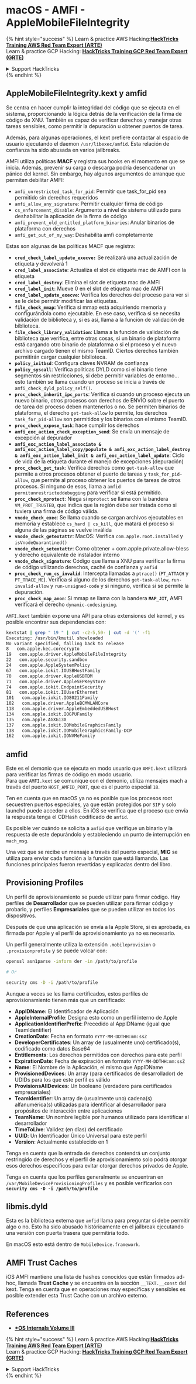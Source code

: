 # macOS - AMFI - AppleMobileFileIntegrity

{% hint style="success" %}
Learn & practice AWS Hacking:<img src="../../../.gitbook/assets/arte.png" alt="" data-size="line">[**HackTricks Training AWS Red Team Expert (ARTE)**](https://training.hacktricks.xyz/courses/arte)<img src="../../../.gitbook/assets/arte.png" alt="" data-size="line">\
Learn & practice GCP Hacking: <img src="../../../.gitbook/assets/grte.png" alt="" data-size="line">[**HackTricks Training GCP Red Team Expert (GRTE)**<img src="../../../.gitbook/assets/grte.png" alt="" data-size="line">](https://training.hacktricks.xyz/courses/grte)

<details>

<summary>Support HackTricks</summary>

* Check the [**subscription plans**](https://github.com/sponsors/carlospolop)!
* **Join the** 💬 [**Discord group**](https://discord.gg/hRep4RUj7f) or the [**telegram group**](https://t.me/peass) or **follow** us on **Twitter** 🐦 [**@hacktricks\_live**](https://twitter.com/hacktricks\_live)**.**
* **Share hacking tricks by submitting PRs to the** [**HackTricks**](https://github.com/carlospolop/hacktricks) and [**HackTricks Cloud**](https://github.com/carlospolop/hacktricks-cloud) github repos.

</details>
{% endhint %}



## AppleMobileFileIntegrity.kext y amfid

Se centra en hacer cumplir la integridad del código que se ejecuta en el sistema, proporcionando la lógica detrás de la verificación de la firma de código de XNU. También es capaz de verificar derechos y manejar otras tareas sensibles, como permitir la depuración u obtener puertos de tarea.

Además, para algunas operaciones, el kext prefiere contactar al espacio de usuario ejecutando el daemon `/usr/libexec/amfid`. Esta relación de confianza ha sido abusada en varios jailbreaks.

AMFI utiliza políticas **MACF** y registra sus hooks en el momento en que se inicia. Además, prevenir su carga o descarga podría desencadenar un pánico del kernel. Sin embargo, hay algunos argumentos de arranque que permiten debilitar AMFI:

* `amfi_unrestricted_task_for_pid`: Permitir que task\_for\_pid sea permitido sin derechos requeridos
* `amfi_allow_any_signature`: Permitir cualquier firma de código
* `cs_enforcement_disable`: Argumento a nivel de sistema utilizado para deshabilitar la aplicación de la firma de código
* `amfi_prevent_old_entitled_platform_binaries`: Anular binarios de plataforma con derechos
* `amfi_get_out_of_my_way`: Deshabilita amfi completamente

Estas son algunas de las políticas MACF que registra:

* **`cred_check_label_update_execve:`** Se realizará una actualización de etiqueta y devolverá 1
* **`cred_label_associate`**: Actualiza el slot de etiqueta mac de AMFI con la etiqueta
* **`cred_label_destroy`**: Elimina el slot de etiqueta mac de AMFI
* **`cred_label_init`**: Mueve 0 en el slot de etiqueta mac de AMFI
* **`cred_label_update_execve`:** Verifica los derechos del proceso para ver si se le debe permitir modificar las etiquetas.
* **`file_check_mmap`:** Verifica si mmap está adquiriendo memoria y configurándola como ejecutable. En ese caso, verifica si se necesita validación de biblioteca y, si es así, llama a la función de validación de biblioteca.
* **`file_check_library_validation`**: Llama a la función de validación de biblioteca que verifica, entre otras cosas, si un binario de plataforma está cargando otro binario de plataforma o si el proceso y el nuevo archivo cargado tienen el mismo TeamID. Ciertos derechos también permitirán cargar cualquier biblioteca.
* **`policy_initbsd`**: Configura claves NVRAM de confianza
* **`policy_syscall`**: Verifica políticas DYLD como si el binario tiene segmentos sin restricciones, si debe permitir variables de entorno... esto también se llama cuando un proceso se inicia a través de `amfi_check_dyld_policy_self()`.
* **`proc_check_inherit_ipc_ports`**: Verifica si cuando un proceso ejecuta un nuevo binario, otros procesos con derechos de ENVÍO sobre el puerto de tarea del proceso deben mantenerlos o no. Se permiten binarios de plataforma, el derecho `get-task-allow` lo permite, los derechos `task_for_pid-allow` son permitidos y los binarios con el mismo TeamID.
* **`proc_check_expose_task`**: hace cumplir los derechos
* **`amfi_exc_action_check_exception_send`**: Se envía un mensaje de excepción al depurador
* **`amfi_exc_action_label_associate & amfi_exc_action_label_copy/populate & amfi_exc_action_label_destroy & amfi_exc_action_label_init & amfi_exc_action_label_update`**: Ciclo de vida de la etiqueta durante el manejo de excepciones (depuración)
* **`proc_check_get_task`**: Verifica derechos como `get-task-allow` que permite a otros procesos obtener el puerto de tareas y `task_for_pid-allow`, que permite al proceso obtener los puertos de tareas de otros procesos. Si ninguno de esos, llama a `amfid permitunrestricteddebugging` para verificar si está permitido.
* **`proc_check_mprotect`**: Niega si `mprotect` se llama con la bandera `VM_PROT_TRUSTED`, que indica que la región debe ser tratada como si tuviera una firma de código válida.
* **`vnode_check_exec`**: Se llama cuando se cargan archivos ejecutables en memoria y establece `cs_hard | cs_kill`, que matará el proceso si alguna de las páginas se vuelve inválida
* **`vnode_check_getextattr`**: MacOS: Verifica `com.apple.root.installed` y `isVnodeQuarantined()`
* **`vnode_check_setextattr`**: Como obtener + com.apple.private.allow-bless y derecho equivalente de instalador interno
* &#x20;**`vnode_check_signature`**: Código que llama a XNU para verificar la firma de código utilizando derechos, caché de confianza y `amfid`
* &#x20;**`proc_check_run_cs_invalid`**: Intercepta llamadas a `ptrace()` (`PT_ATTACH` y `PT_TRACE_ME`). Verifica si alguno de los derechos `get-task-allow`, `run-invalid-allow` y `run-unsigned-code` y si ninguno, verifica si se permite la depuración.
* **`proc_check_map_anon`**: Si mmap se llama con la bandera **`MAP_JIT`**, AMFI verificará el derecho `dynamic-codesigning`.

`AMFI.kext` también expone una API para otras extensiones del kernel, y es posible encontrar sus dependencias con:
```bash
kextstat | grep " 19 " | cut -c2-5,50- | cut -d '(' -f1
Executing: /usr/bin/kmutil showloaded
No variant specified, falling back to release
8   com.apple.kec.corecrypto
19   com.apple.driver.AppleMobileFileIntegrity
22   com.apple.security.sandbox
24   com.apple.AppleSystemPolicy
67   com.apple.iokit.IOUSBHostFamily
70   com.apple.driver.AppleUSBTDM
71   com.apple.driver.AppleSEPKeyStore
74   com.apple.iokit.EndpointSecurity
81   com.apple.iokit.IOUserEthernet
101   com.apple.iokit.IO80211Family
102   com.apple.driver.AppleBCMWLANCore
118   com.apple.driver.AppleEmbeddedUSBHost
134   com.apple.iokit.IOGPUFamily
135   com.apple.AGXG13X
137   com.apple.iokit.IOMobileGraphicsFamily
138   com.apple.iokit.IOMobileGraphicsFamily-DCP
162   com.apple.iokit.IONVMeFamily
```
## amfid

Este es el demonio que se ejecuta en modo usuario que `AMFI.kext` utilizará para verificar las firmas de código en modo usuario.\
Para que `AMFI.kext` se comunique con el demonio, utiliza mensajes mach a través del puerto `HOST_AMFID_PORT`, que es el puerto especial `18`.

Ten en cuenta que en macOS ya no es posible que los procesos root secuestren puertos especiales, ya que están protegidos por `SIP` y solo launchd puede acceder a ellos. En iOS se verifica que el proceso que envía la respuesta tenga el CDHash codificado de `amfid`.

Es posible ver cuándo se solicita a `amfid` que verifique un binario y la respuesta de este depurándolo y estableciendo un punto de interrupción en `mach_msg`.

Una vez que se recibe un mensaje a través del puerto especial, **MIG** se utiliza para enviar cada función a la función que está llamando. Las funciones principales fueron revertidas y explicadas dentro del libro.

## Provisioning Profiles

Un perfil de aprovisionamiento se puede utilizar para firmar código. Hay perfiles de **Desarrollador** que se pueden utilizar para firmar código y probarlo, y perfiles **Empresariales** que se pueden utilizar en todos los dispositivos.

Después de que una aplicación se envía a la Apple Store, si es aprobada, es firmada por Apple y el perfil de aprovisionamiento ya no es necesario.

Un perfil generalmente utiliza la extensión `.mobileprovision` o `.provisionprofile` y se puede volcar con:
```bash
openssl asn1parse -inform der -in /path/to/profile

# Or

security cms -D -i /path/to/profile
```
Aunque a veces se les llama certificados, estos perfiles de aprovisionamiento tienen más que un certificado:

* **AppIDName:** El Identificador de Aplicación
* **AppleInternalProfile**: Designa esto como un perfil interno de Apple
* **ApplicationIdentifierPrefix**: Precedido al AppIDName (igual que TeamIdentifier)
* **CreationDate**: Fecha en formato `YYYY-MM-DDTHH:mm:ssZ`
* **DeveloperCertificates**: Un array de (usualmente uno) certificado(s), codificado como datos Base64
* **Entitlements**: Los derechos permitidos con derechos para este perfil
* **ExpirationDate**: Fecha de expiración en formato `YYYY-MM-DDTHH:mm:ssZ`
* **Name**: El Nombre de la Aplicación, el mismo que AppIDName
* **ProvisionedDevices**: Un array (para certificados de desarrollador) de UDIDs para los que este perfil es válido
* **ProvisionsAllDevices**: Un booleano (verdadero para certificados empresariales)
* **TeamIdentifier**: Un array de (usualmente uno) cadena(s) alfanumérica(s) utilizadas para identificar al desarrollador para propósitos de interacción entre aplicaciones
* **TeamName**: Un nombre legible por humanos utilizado para identificar al desarrollador
* **TimeToLive**: Validez (en días) del certificado
* **UUID**: Un Identificador Único Universal para este perfil
* **Version**: Actualmente establecido en 1

Tenga en cuenta que la entrada de derechos contendrá un conjunto restringido de derechos y el perfil de aprovisionamiento solo podrá otorgar esos derechos específicos para evitar otorgar derechos privados de Apple.

Tenga en cuenta que los perfiles generalmente se encuentran en `/var/MobileDeviceProvisioningProfiles` y es posible verificarlos con **`security cms -D -i /path/to/profile`**

## **libmis.dyld**

Esta es la biblioteca externa que `amfid` llama para preguntar si debe permitir algo o no. Esto ha sido abusado históricamente en el jailbreak ejecutando una versión con puerta trasera que permitiría todo.

En macOS esto está dentro de `MobileDevice.framework`.

## AMFI Trust Caches

iOS AMFI mantiene una lista de hashes conocidos que están firmados ad-hoc, llamada **Trust Cache** y se encuentra en la sección `__TEXT.__const` del kext. Tenga en cuenta que en operaciones muy específicas y sensibles es posible extender esta Trust Cache con un archivo externo.

## References

* [**\*OS Internals Volume III**](https://newosxbook.com/home.html)

{% hint style="success" %}
Learn & practice AWS Hacking:<img src="../../../.gitbook/assets/arte.png" alt="" data-size="line">[**HackTricks Training AWS Red Team Expert (ARTE)**](https://training.hacktricks.xyz/courses/arte)<img src="../../../.gitbook/assets/arte.png" alt="" data-size="line">\
Learn & practice GCP Hacking: <img src="../../../.gitbook/assets/grte.png" alt="" data-size="line">[**HackTricks Training GCP Red Team Expert (GRTE)**<img src="../../../.gitbook/assets/grte.png" alt="" data-size="line">](https://training.hacktricks.xyz/courses/grte)

<details>

<summary>Support HackTricks</summary>

* Check the [**subscription plans**](https://github.com/sponsors/carlospolop)!
* **Join the** 💬 [**Discord group**](https://discord.gg/hRep4RUj7f) or the [**telegram group**](https://t.me/peass) or **follow** us on **Twitter** 🐦 [**@hacktricks\_live**](https://twitter.com/hacktricks\_live)**.**
* **Share hacking tricks by submitting PRs to the** [**HackTricks**](https://github.com/carlospolop/hacktricks) and [**HackTricks Cloud**](https://github.com/carlospolop/hacktricks-cloud) github repos.

</details>
{% endhint %}
